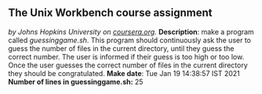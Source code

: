 ## The Unix Workbench course assignment
*by Johns Hopkins University on [coursera.org](https://www.coursera.org/).*
**Description**: make a program called *guessinggame.sh*. This program should continuously ask the user to guess the number of files in the current directory, until they guess the correct number. The user is informed if their guess is too high or too low. Once the user guesses the correct number of files in the current directory they should be congratulated.
**Make date**: Tue Jan 19 14:38:57 IST 2021
**Number of lines in guessinggame.sh:** 25
